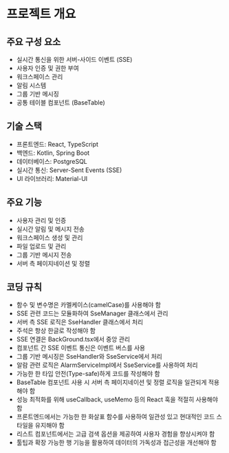 # 프로젝트 개요

## 주요 구성 요소
- 실시간 통신을 위한 서버-사이드 이벤트 (SSE)
- 사용자 인증 및 권한 부여
- 워크스페이스 관리
- 알림 시스템
- 그룹 기반 메시징
- 공통 테이블 컴포넌트 (BaseTable)

## 기술 스택
- 프론트엔드: React, TypeScript
- 백엔드: Kotlin, Spring Boot
- 데이터베이스: PostgreSQL
- 실시간 통신: Server-Sent Events (SSE)
- UI 라이브러리: Material-UI

## 주요 기능
- 사용자 관리 및 인증
- 실시간 알림 및 메시지 전송
- 워크스페이스 생성 및 관리
- 파일 업로드 및 관리
- 그룹 기반 메시지 전송
- 서버 측 페이지네이션 및 정렬

## 코딩 규칙
- 함수 및 변수명은 카멜케이스(camelCase)를 사용해야 함
- SSE 관련 코드는 모듈화하여 SseManager 클래스에서 관리
- 서버 측 SSE 로직은 SseHandler 클래스에서 처리
- 주석은 항상 한글로 작성해야 함
- SSE 연결은 BackGround.tsx에서 중앙 관리
- 컴포넌트 간 SSE 이벤트 통신은 이벤트 버스를 사용
- 그룹 기반 메시징은 SseHandler와 SseService에서 처리
- 알람 관련 로직은 AlarmServiceImpl에서 SseService를 사용하여 처리
- 가능한 한 타입 안전(Type-safe)하게 코드를 작성해야 함
- BaseTable 컴포넌트 사용 시 서버 측 페이지네이션 및 정렬 로직을 일관되게 적용해야 함
- 성능 최적화를 위해 useCallback, useMemo 등의 React 훅을 적절히 사용해야 함
- 프론트엔드에서는 가능한 한 화살표 함수를 사용하여 일관성 있고 현대적인 코드 스타일을 유지해야 함
- 리스트 컴포넌트에서는 고급 검색 옵션을 제공하여 사용자 경험을 향상시켜야 함
- 툴팁과 확장 가능한 행 기능을 활용하여 데이터의 가독성과 접근성을 개선해야 함
